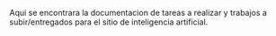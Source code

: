 Aqui se encontrara la documentacion de tareas a realizar y trabajos a
subir/entregados para el sitio de inteligencia artificial.
